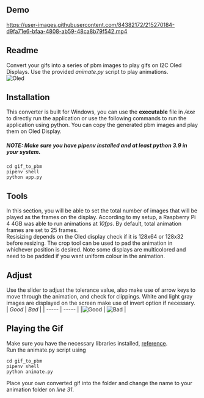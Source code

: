 ## Demo
https://user-images.githubusercontent.com/84382172/215270184-d9fa71e6-bfaa-4808-ab59-48ca8b79f542.mp4

## Readme
Convert your gifs into a series of pbm images to play gifs on I2C Oled Displays. Use the provided _animate.py_ script to play animations.<br /> 
![Oled](https://i.imgur.com/DjaMIxR.gif)



## Installation
This converter is built for Windows, you can use the **executable** file in _/exe_ to directly run the application or use the following commands to run the application using python. You can copy the generated pbm images and play them on Oled Display.

##### NOTE: Make sure you have _pipenv_ installed and at least python 3.9 in your system.
```
cd gif_to_pbm
pipenv shell
python app.py
```
## Tools
In this section, you will be able to set the total number of images that will be played as the frames on the display. According to my setup, a Raspberry Pi 4 4GB was able to run animations at _10fps_. By default, total animation frames are set to 25 frames. <br />
Resisizing depends on the Oled display check if it is 128x64 or 128x32 before resizing. The crop tool can be used to pad the animation in whichever position is desired. Note some displays are multicolored and need to be padded if you want uniform colour in the animation.

## Adjust
Use the slider to adjust the tolerance value, also make use of arrow keys to move through the animation, and check for clippings. White and light gray images are displayed on the screen make use of invert option if necessary.<br />
| *Good*  | *Bad* |
| ----- | ----- | 
|![Good](https://i.imgur.com/e01UFFd.jpeg) | ![Bad](https://i.imgur.com/nkZUSUF.jpeg) | <br />

## Playing the Gif
Make sure you have the necessary libraries installed, [reference](https://www.youtube.com/watch?v=lRTQ0NsXMuw, "Youtube").<br />
Run the animate.py script using 
```
cd gif_to_pbm
pipenv shell
python animate.py
```
Place your own converted gif into the folder and change the name to your animation folder on _line 31_.
